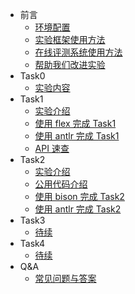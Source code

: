 <!-- _sidebar.md -->

* 前言
  * [环境配置](introduction/environment.md)
  * [实验框架使用方法](introduction/howtouse.md)
  * [在线评测系统使用方法](introduction/autograder.md)
  * [帮助我们改进实验](introduction/helptoimprove.md)
* Task0
  * [实验内容](task0_doc/task0.md)
* Task1
  * [实验介绍](task1_doc/overview.md)
  * [使用 flex 完成 Task1](task1_doc/flex.md)
  * [使用 antlr 完成 Task1](task1_doc/antlr.md)
  * [API 速查](task1_doc/apidoc.md)
* Task2
  * [实验介绍](task2_doc/overview.md)
  * [公用代码介绍](task2_doc/share.md)
  * [使用 bison 完成 Task2](task2_doc/bison.md)
  * [使用 antlr 完成 Task2](task2_doc/antlr.md)
* Task3
  * [待续](README.md)
* Task4
  * [待续](README.md)
* Q&A
  * [常见问题与答案](QA.md)
